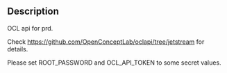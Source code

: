 ## Description

OCL api for prd.

Check <https://github.com/OpenConceptLab/oclapi/tree/jetstream> for details.

Please set ROOT_PASSWORD and OCL_API_TOKEN to some secret values.
